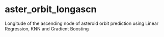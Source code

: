 # aster_orbit_longascn
Longitude of the ascending node of asteroid orbit prediction using Linear Regression, KNN and Gradient Boosting

